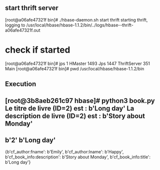 ## start thrift server

[root@a06afe47321f bin]# ./hbase-daemon.sh start thrift
starting thrift, logging to /usr/local/hbase/hbase-1.1.2/bin/../logs/hbase--thrift-a06afe47321f.out

# check if started
[root@a06afe47321f bin]# jps
1 HMaster
1493 Jps
1447 ThriftServer
351 Main
[root@a06afe47321f bin]# pwd
/usr/local/hbase/hbase-1.1.2/bin

## Execution

[root@3b8aeb261c97 hbase]# python3 book.py
Le titre de livre (ID=2) est : b'Long day'
La description de livre (ID=2) est : b'Story about Monday'
---------
b'2' b'Long day'
------
{b'cf_author:fname': b'Emily', b'cf_author:lname': b'Happy', b'cf_book_info:description': b'Story about Monday', b'cf_book_info:title': b'Long day'}

